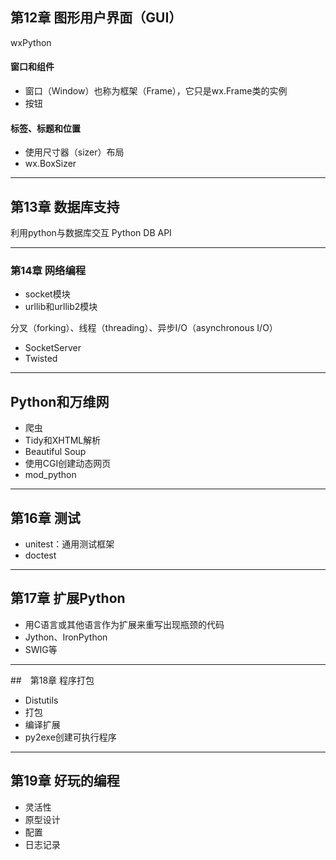 ## 第12章 图形用户界面（GUI）
wxPython
#### 窗口和组件
- 窗口（Window）也称为框架（Frame），它只是wx.Frame类的实例
- 按钮

#### 标签、标题和位置
- 使用尺寸器（sizer）布局
- wx.BoxSizer

---

## 第13章 数据库支持
利用python与数据库交互
Python DB API

---

### 第14章 网络编程
- socket模块
- urllib和urllib2模块

分叉（forking）、线程（threading）、异步I/O（asynchronous I/O）

- SocketServer
- Twisted

---

## Python和万维网
- 爬虫
- Tidy和XHTML解析
- Beautiful Soup
- 使用CGI创建动态网页
- mod_python

---

## 第16章 测试
- unitest：通用测试框架
- doctest

---

## 第17章 扩展Python
- 用C语言或其他语言作为扩展来重写出现瓶颈的代码
- Jython、IronPython
- SWIG等


---

##　第18章 程序打包
- Distutils
- 打包
- 编译扩展
- py2exe创建可执行程序

---

## 第19章 好玩的编程
- 灵活性
- 原型设计
- 配置
- 日志记录
